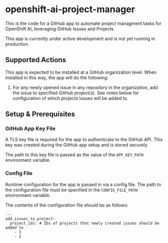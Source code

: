 # openshift-ai-project-manager

This is the code for a GitHub app to automate project managment tasks for
OpenShift AI, leveraging GitHub Issues and Projects.

This app is currently under active development and is not yet running in
production.

## Supported Actions

This app is expected to be installed at a GitHub organization level.
When installed in this way, the app will do the following:

1. For any newly opened issue in any repository in the organization, add
   the issue to specified GitHub project(s). See notes below for
   configuration of which projects issues will be added to.

## Setup & Prerequisites

### GitHub App Key File

A TLS key file is required for the app to authenticate to the GitHub API.
This key was created during the GitHub app setup and is stored securely.

The path to this key file is passed as the value of the `APP_KEY_PATH`
environment variable.

### Config File

Runtime configuration for the app is passed in via a config file. The path
to the configuration file must be specified in the `CONFIG_FILE_PATH`
environment variable.

The contents of the configuration file should be as follows:

```
---
add_issues_to_project:
  project_ids: # IDs of projects that newly created issues should be added to
    - 1
    - 2
```